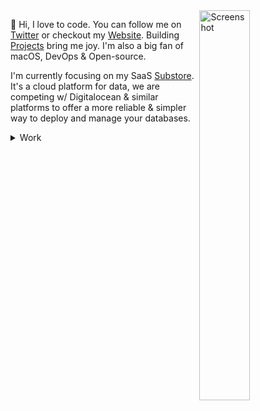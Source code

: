 
<img align="right" width="40%" src="https://user-images.githubusercontent.com/59238070/203317267-6d471145-3131-483f-aed6-355cc60c70e1.gif" alt="Screenshot">

👋 Hi, I love to code. You can follow me on <a href="https://twitter.com/0xnijmeh">Twitter</a> or checkout my <a href="https://nijmeh.cloud">Website</a>. Building <a href="https://github.com/anddddrew/repositories">Projects</a> bring me joy. I'm also a big fan of macOS, DevOps & Open-source.

I'm currently focusing on my SaaS <a href="https://github.com/substore">Substore</a>. It's a cloud platform for data, we are competing w/ Digitalocean & similar platforms to offer a more reliable & simpler way to deploy and manage your databases.

<details>
  <summary>Work</summary>
  
  ## Web
  - <a href="https://nijmeh.cloud">website</a>
  - <a href="https://github.com/joinbeam">beam</a>
  - <a href="https://github.com/anddddrew/void">void</a>
  - <a href="https://github.com/anddddrew/elasticsearch">elastic</a>
  - <a href="https://github.com/anddddrew/openwebrx">openwebrx</a>
  
  ## Misc
  - <a align="center" href="https://github.com/anddddrew/evm">evm</a>
  - <a href="https://github.com/anddddrew/polio">polio</a>
  - <a href="https://github.com/anddddrew/rust-nix">rust & nix</a>
  - <a href="https://github.com/anddddrew/bf-haskell">brainf*** interpreter</a>
  - <a href="https://github.comdiscordutilitybot/utilitybot">deprecated discord bot</a>
</details>
